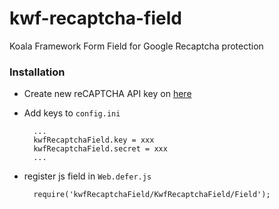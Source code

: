 # kwf-recaptcha-field
Koala Framework Form Field for Google Recaptcha protection

### Installation

* Create new reCAPTCHA API key on [here](https://www.google.com/recaptcha/admin)
* Add keys to `config.ini`

        ...
        kwfRecaptchaField.key = xxx
        kwfRecaptchaField.secret = xxx
        ...

* register js field in `Web.defer.js`

        require('kwfRecaptchaField/KwfRecaptchaField/Field');
